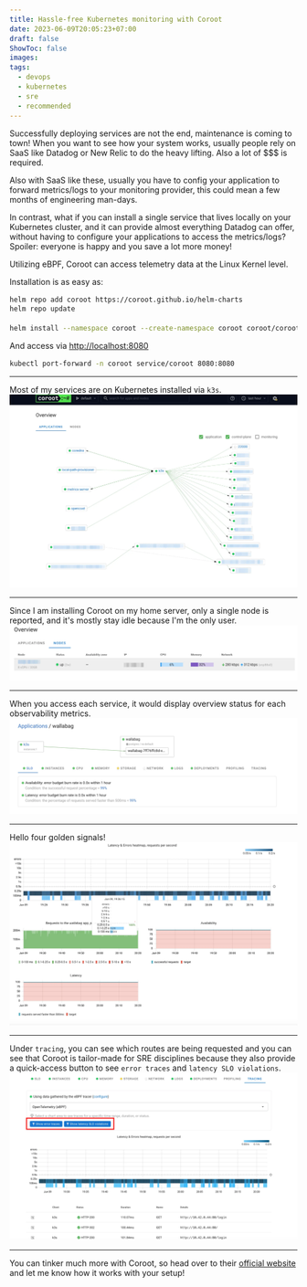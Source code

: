 ```yaml
---
title: Hassle-free Kubernetes monitoring with Coroot
date: 2023-06-09T20:05:23+07:00
draft: false
ShowToc: false
images:
tags:
  - devops
  - kubernetes
  - sre
  - recommended
---
```


Successfully deploying services are not the end, maintenance is coming to town! When you want to see how your system works, usually people rely on SaaS like Datadog or New Relic to do the heavy lifting. Also a lot of $$$ is required.

Also with SaaS like these, usually you have to config your application to forward metrics/logs to your monitoring provider, this could mean a few months of engineering man-days.

In contrast, what if you can install a single service that lives locally on your Kubernetes cluster, and it can provide almost everything Datadog can offer, without having to configure your applications to access the metrics/logs? Spoiler: everyone is happy and you save a lot more money!

Utilizing eBPF, Coroot can access telemetry data at the Linux Kernel level.

Installation is as easy as:

```bash
helm repo add coroot https://coroot.github.io/helm-charts
helm repo update

helm install --namespace coroot --create-namespace coroot coroot/coroot
```

And access via <http://localhost:8080>

```bash
kubectl port-forward -n coroot service/coroot 8080:8080
```

---

Most of my services are on Kubernetes installed via `k3s`.
![applications overview](images/2023-06-09-20-16-36.webp)

---

Since I am installing Coroot on my home server, only a single node is reported, and it's mostly stay idle because I'm the only user.
![nodes overview](images/2023-06-09-20-18-24.webp)

---

When you access each service, it would display overview status for each observability metrics.
![application detail](images/2023-06-09-20-21-23.webp)

---

Hello four golden signals!
![four golden signals](images/2023-06-09-20-22-16.webp)

---

Under `tracing`, you can see which routes are being requested and you can see that Coroot is tailor-made for SRE disciplines because they also provide a quick-access button to see `error traces` and `latency SLO violations`.
![tracing page](images/2023-06-09-20-24-22.webp)

---

You can tinker much more with Coroot, so head over to their [official website](https://coroot.com/) and let me know how it works with your setup!
